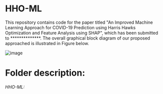 # HHO-ML
This repository contains code for the paper titled "An Improved Machine Learning Approach for COVID-19 Prediction using Harris Hawks Optimization and Feature Analysis using SHAP", which has been submitted to **************. The overall graphical block diagram of our proposed approached is illustrated in Figure below.
  

![image](![image](https://user-images.githubusercontent.com/81968951/154678509-f9e7d983-e4d0-47d8-adb4-612943416d49.png))

# Folder description:
###### HHO-ML: 
